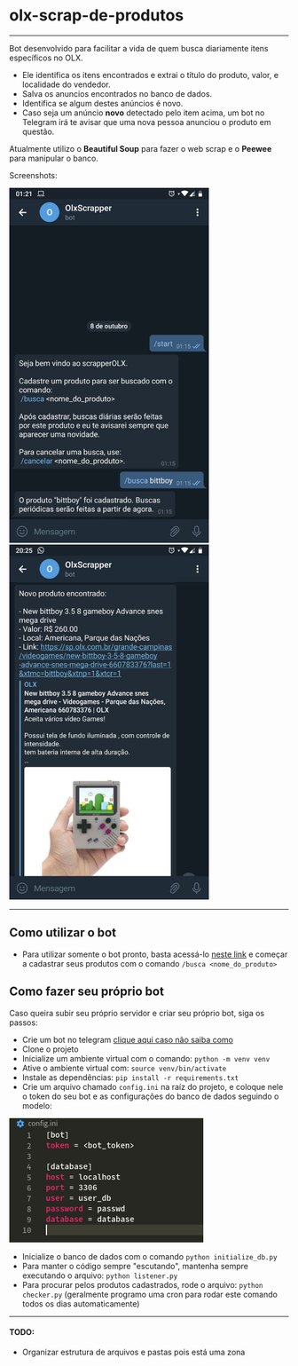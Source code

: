 # olx-scrap-de-produtos

--------------------

Bot desenvolvido para facilitar a vida de quem busca diariamente itens específicos no OLX.

- Ele identifica os itens encontrados e extrai o título do produto, valor, e localidade do vendedor.
- Salva os anuncios encontrados no banco de dados.
- Identifica se algum destes anúncios é novo.
- Caso seja um anúncio **novo** detectado pelo item acima, um bot no Telegram irá te avisar que uma nova pessoa anunciou o produto em questão.

Atualmente utilizo o **Beautiful Soup** para fazer o web scrap e o **Peewee** para manipular o banco.

Screenshots:

<img src="https://github.com/Doc-McCoy/olx-scrap-de-produtos/blob/master/screenshots/screenshot_01.jpg" width="360" height="640"/>

<img src="https://github.com/Doc-McCoy/olx-scrap-de-produtos/blob/master/screenshots/screenshot_02.jpg" width="360" height="640"/>

-------------------------------

## Como utilizar o bot
- Para utilizar somente o bot pronto, basta acessá-lo [neste link](https://t.me/OlxScrapperBot) e começar a cadastrar seus produtos com o comando `/busca <nome_do_produto>`

## Como fazer seu próprio bot
Caso queira subir seu próprio servidor e criar seu próprio bot, siga os passos:

- Crie um bot no telegram [clique aqui caso não saiba como](https://core.telegram.org/bots#3-how-do-i-create-a-bot)
- Clone o projeto
- Inicialize um ambiente virtual com o comando: `python -m venv venv`
- Ative o ambiente virtual com: `source venv/bin/activate`
- Instale as dependências: `pip install -r requirements.txt`
- Crie um arquivo chamado `config.ini` na raíz do projeto, e coloque nele o token do seu bot e as configurações do banco de dados seguindo o modelo:

![config.ini](https://github.com/Doc-McCoy/olx-scrap-de-produtos/blob/master/screenshots/config.png)

- Inicialize o banco de dados com o comando `python initialize_db.py`
- Para manter o código sempre "escutando", mantenha sempre executando o arquivo: `python listener.py`
- Para procurar pelos produtos cadastrados, rode o arquivo: `python checker.py` (geralmente programo uma cron para rodar este comando todos os dias automaticamente)

-------------------------------

#### TODO:
- Organizar estrutura de arquivos e pastas pois está uma zona
